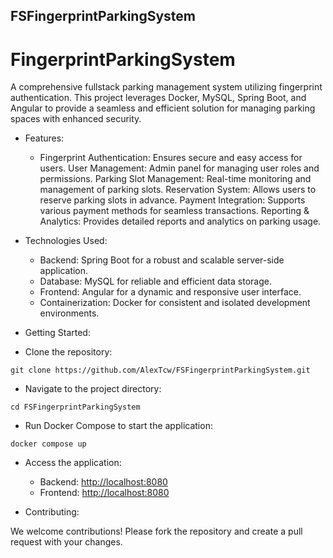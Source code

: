 ## FSFingerprintParkingSystem

# FingerprintParkingSystem

A comprehensive fullstack parking management system utilizing fingerprint authentication. This project leverages Docker, MySQL, Spring Boot, and Angular to provide a seamless and efficient solution for managing parking spaces with enhanced security.

- Features:

  - Fingerprint Authentication: Ensures secure and easy access for users.
User Management: Admin panel for managing user roles and permissions.
Parking Slot Management: Real-time monitoring and management of parking slots.
Reservation System: Allows users to reserve parking slots in advance.
Payment Integration: Supports various payment methods for seamless transactions.
Reporting & Analytics: Provides detailed reports and analytics on parking usage.

- Technologies Used:
  - Backend: Spring Boot for a robust and scalable server-side application.
  - Database: MySQL for reliable and efficient data storage.
  - Frontend: Angular for a dynamic and responsive user interface.
  - Containerization: Docker for consistent and isolated development environments.
- Getting Started:

- Clone the repository:

`git clone https://github.com/AlexTcw/FSFingerprintParkingSystem.git`

- Navigate to the project directory:

`cd FSFingerprintParkingSystem`
  
- Run Docker Compose to start the application:
  
`docker compose up`

- Access the application:
  - Backend: [http://localhost:8080](http://localhost:8080)
  - Frontend: [http://localhost:8080](http://localhost:4200)

- Contributing:

We welcome contributions! Please fork the repository and create a pull request with your changes.
